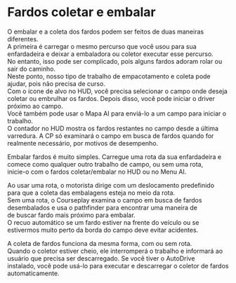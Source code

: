 # Fardos coletar e embalar

  
O embalar e a coleta dos fardos podem ser feitos de duas maneiras diferentes.  
A primeira é carregar o mesmo percurso que você usou para sua enfardadeira e deixar a embaladora ou coletor executar esse percurso.  
No entanto, isso pode ser complicado, pois alguns fardos adoram rolar ou sair do caminho.  
Neste ponto, nosso tipo de trabalho de empacotamento e coleta pode ajudar, pois não precisa de curso.  
Com o ícone de alvo no HUD, você precisa selecionar o campo onde deseja coletar ou embrulhar os fardos. Depois disso, você pode iniciar o driver próximo ao campo.  
Você também pode usar o Mapa AI para enviá-lo a um campo para iniciar o trabalho.  
O contador no HUD mostra os fardos restantes no campo desde a última varredura. A CP só examinará o campo em busca de fardos quando for realmente necessário, por motivos de desempenho.    


  
Embalar fardos é muito simples. Carregue uma rota da sua enfardadeira e comece como qualquer outro trabalho de campo, ou sem uma rota,  
inicie-o com o fardos coletar/embalar no HUD ou no Menu AI.  
  

  
Ao usar uma rota, o motorista dirige com um deslocamento predefinido para que a coleta das embalagens esteja no meio da rota.  
Sem uma rota, o Courseplay examina o campo em busca de fardos desembalados e usa o pathfinder para encontrar uma maneira de  
de buscar fardo mais próximo para embalar.  
O recuo automático se um fardo estiver na frente do veículo ou se estivermos muito perto da borda do campo deve evitar acidentes.    


  
A coleta de fardos funciona da mesma forma, com ou sem rota.  
Quando o coletor estiver cheio, ele interromperá o trabalho e informará ao usuário que precisa ser descarregado. Se você tiver o AutoDrive  
instalado, você pode usá-lo para executar e descarregar o coletor de fardos automaticamente.  


